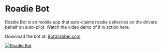 # Roadie Bot
Roadie Bot is an mobile app that auto-claims roadie deliveries on the drivers behalf on auto-pilot. Watch the video demo of it in action here:

Download the bot at: [BotGrabber.com](http://BotGrabber.com)

[![Roadie Bot](https://img.youtube.com/vi/YFNDZXOF_Ro/maxresdefault.jpg)](https://www.youtube.com/watch?v=YFNDZXOF_Ro)
